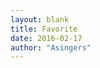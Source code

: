 ```yaml
---
layout: blank
title: Favorite
date: 2016-02-17
author: "Asingers"
---
```


<script type="text/javascript" src="http://www.douban.com/service/badge/Asingers/?selection=latest&amp;picsize=medium&amp;hideself=on&amp;show=collection&amp;n=16&amp;hidelogo=on&amp;cat=drama%7Cmovie%7Cbook%7Cmusic&amp;columns=4"></script>